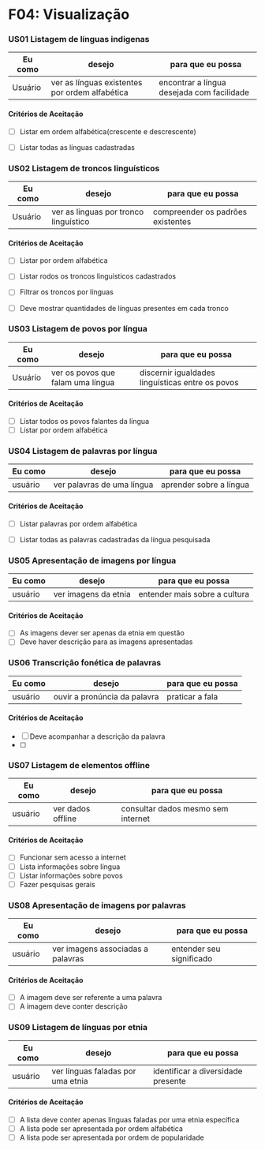 # F04: Visualização

### **US01 Listagem de línguas indigenas**
| Eu como | desejo | para que eu possa |
|---------|--------|-------------------|
| Usuário |  ver as línguas existentes por ordem alfabética | encontrar a língua desejada com facilidade  |

#### **Critérios de Aceitação**
* [ ] Listar em ordem alfabética(crescente e descrescente)
* [ ] Listar todas as línguas cadastradas


### **US02 Listagem de troncos linguísticos**
| Eu como | desejo | para que eu possa |
|---------|--------|-------------------|
| Usuário | ver as linguas por tronco linguístico | compreender os padrões existentes |

#### **Critérios de Aceitação**
* [ ] Listar por ordem alfabética
* [ ] Listar rodos os troncos linguísticos cadastrados
* [ ] Filtrar os troncos por línguas
* [ ] Deve mostrar quantidades de línguas presentes em cada tronco


### **US03 Listagem de povos por língua**
| Eu como | desejo | para que eu possa |
|---------|--------|-------------------|
| Usuário  | ver os povos que falam uma língua | discernir igualdades linguísticas entre os povos |

#### **Critérios de Aceitação**
* [ ] Listar todos os povos falantes da língua 
* [ ] Listar por ordem alfabética  

### **US04 Listagem de palavras por língua**
| Eu como | desejo | para que eu possa |
|---------|--------|-------------------|
| usuário  | ver palavras de uma língua | aprender sobre a língua |

#### **Critérios de Aceitação**
* [ ] Listar palavras por ordem alfabética  
* [ ] Listar todas as palavras cadastradas da língua pesquisada


### **US05 Apresentação de imagens por língua**
| Eu como | desejo | para que eu possa |
|---------|--------|-------------------|
| usuário | ver imagens da etnia | entender mais sobre a cultura |

#### **Critérios de Aceitação**
* [ ] As imagens dever ser apenas da etnia em questão
* [ ] Deve haver descrição para as imagens apresentadas

### **US06 Transcrição fonética de palavras**
| Eu como | desejo | para que eu possa |
|---------|--------|-------------------|
| usuário | ouvir a pronúncia da palavra | praticar a fala |

#### **Critérios de Aceitação**
* [ ] Deve acompanhar a descrição da palavra
* [ ] 

### **US07 Listagem de elementos offline**
| Eu como | desejo | para que eu possa |
|---------|--------|-------------------|
| usuário | ver dados offline | consultar dados mesmo sem internet |

#### **Critérios de Aceitação**
* [ ] Funcionar sem acesso a internet
* [ ] Lista informações sobre língua
* [ ] Listar informações sobre povos
* [ ] Fazer pesquisas gerais

### **US08 Apresentação de imagens por palavras**
| Eu como | desejo | para que eu possa |
|---------|--------|-------------------|
| usuário  | ver imagens associadas a palavras| entender seu significado |

#### **Critérios de Aceitação**
* [ ] A imagem deve ser referente a uma palavra
* [ ] A imagem deve conter descrição

### **US09 Listagem de línguas por etnia**
| Eu como | desejo | para que eu possa |
|---------|--------|-------------------|
| usuário  | ver línguas faladas por uma etnia | identificar a diversidade presente |

#### **Critérios de Aceitação**
* [ ] A lista deve conter apenas línguas faladas por uma etnia específica
* [ ] A lista pode ser apresentada por ordem alfabética
* [ ] A lista pode ser apresentada por ordem de popularidade
